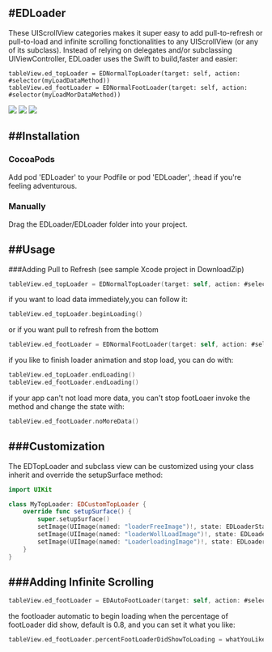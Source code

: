 #EDLoader
---

These UIScrollView categories makes it super easy to add pull-to-refresh or pull-to-load and infinite scrolling fonctionalities to any UIScrollView (or any of its subclass). Instead of relying on delegates and/or subclassing UIViewController, EDLoader uses the Swift to build,faster and easier:

```
tableView.ed_topLoader = EDNormalTopLoader(target: self, action: #selector(myLoadDataMethod))
tableView.ed_footLoader = EDNormalFootLoader(target: self, action: #selector(myLoadMorDataMethod))
```

![](http://oavel8wuf.bkt.clouddn.com/normalTop.gif)
![](http://oavel8wuf.bkt.clouddn.com/customloaer.gif)
![](http://oavel8wuf.bkt.clouddn.com/footloader.gif)

##Installation
---
### CocoaPods

Add pod 'EDLoader' to your Podfile or pod 'EDLoader', :head if you're feeling adventurous.

### Manually
Drag the EDLoader/EDLoader folder into your project.

##Usage
---

###Adding Pull to Refresh
(see sample Xcode project in DownloadZip)

```Swift
tableView.ed_topLoader = EDNormalTopLoader(target: self, action: #selector(myLoadDataMethod))
```
if you want to load data immediately,you can follow it:

```Swift
tableView.ed_topLoader.beginLoading()
```

or if you want pull to refresh from the bottom

```Swift
tableView.ed_footLoader = EDNormalFootLoader(target: self, action: #selector(myLoadMorDataMethod))
```

if you like to finish loader animation and stop load, you can do with:

```Swift
tableView.ed_topLoader.endLoading()
tableView.ed_footLoader.endLoading()
```

if your app can't not load more data, you can't stop footLoaer invoke the method and change the state with:

```Swift
tableView.ed_footLoader.noMoreData()
```

###Customization
---

The EDTopLoader and subclass view can be customized using your class inherit and override the setupSurface method:

```Swift
import UIKit

class MyTopLoader: EDCustomTopLoader {
    override func setupSurface() {
        super.setupSurface()
        setImage(UIImage(named: "loaderFreeImage")!, state: EDLoaderState.free)
        setImage(UIImage(named: "loaderWollLoadImage")!, state: EDLoaderState.willLoad)
        setImage(UIImage(named: "LoaderloadingImage")!, state: EDLoaderState.loading)
    }
}
```

###Adding Infinite Scrolling
---

```Swift
tableView.ed_footLoader = EDAutoFootLoader(target: self, action: #selector(myLoadMorDataMethod))
```
the footloader automatic to begin loading when the percentage of footLoader did show, default is 0.8, and you can set it what you like:

```Swift
tableView.ed_footLoader.percentFootLoaderDidShowToLoading = whatYouLikePercentage
```
